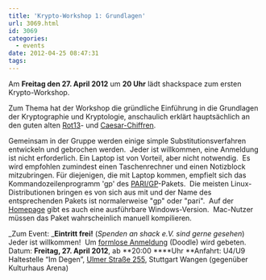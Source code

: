 ```yaml
---
title: 'Krypto-Workshop 1: Grundlagen'
url: 3069.html
id: 3069
categories:
  - events
date: 2012-04-25 08:47:31
tags:
---
```


Am **Freitag den 27\. April 2012** um **20 Uhr** lädt shackspace zum ersten Krypto-Workshop.

Zum Thema hat der Workshop die gründliche Einführung in die Grundlagen der Kryptographie und Kryptologie, anschaulich erklärt hauptsächlich an den guten alten [Rot13](http://de.wikipedia.org/wiki/Rot13)- und [Caesar-Chiffren](http://de.wikipedia.org/wiki/Caesar-Verschl%C3%BCsselung).

Gemeinsam in der Gruppe werden einige simple Substitutionsverfahren entwickeln und gebrochen werden.  Jeder ist willkommen, eine Anmeldung ist nicht erforderlich.
Ein Laptop ist von Vorteil, aber nicht notwendig.  Es wird empfohlen zumindest einen Taschenrechner und einen Notizblock mitzubringen.
Für diejenigen, die mit Laptop kommen, empfielt sich das Kommandozeilenprogramm 'gp' des [PARI/GP](http://pari.math.u-bordeaux.fr/)-Pakets.  Die meisten Linux-Distributionen bringen es von sich aus mit und der Name des entsprechenden Pakets ist normalerweise "gp" oder "pari".  Auf der [Homepage](http://pari.math.u-bordeaux.fr/) gibt es auch eine ausführbare Windows-Version.  Mac-Nutzer müssen das Paket wahrscheinlich manuell kompilieren.

_Zum Event:
_**Eintritt frei!** (_Spenden an shack e.V. sind gerne gesehen_) Jeder ist willkommen!  Um [formlose Anmeldung](http://www.doodle.com/s9hck3rsurcwnzys) (Doodle) wird gebeten.
Datum: **Freitag, 27\. April 2012**, ab **20:00 ****Uhr
**Anfahrt: U4/U9 Haltestelle “Im Degen”, [Ulmer Straße 255](https://blog.shackspace.de/?page_id=713), Stuttgart Wangen (gegenüber Kulturhaus Arena)